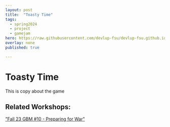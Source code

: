 ```yaml
---
layout: post
title:  "Toasty Time"
tags:
  - spring2024
  - project
  - gamejam
hero: https://raw.githubusercontent.com/devlup-fsu/devlup-fsu.github.io/master/assets/img/welcome/hero.png
overlay: none
published: true

---
```


# Toasty Time

This is copy about the game

## Related Workshops:

["Fall 23 GBM #10 - Preparing for War"](https://fsu.devlup.org/posts/gbm-10-f23)